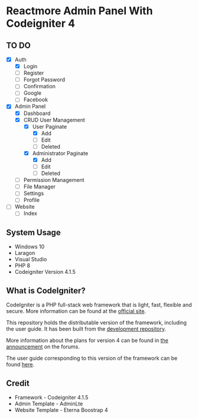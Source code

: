 # Reactmore Admin Panel With Codeigniter 4 

## TO DO
- [x] Auth
    - [x] Login
    - [ ] Register
    - [ ] Forgot Password
    - [ ] Confirmation
    - [ ] Google
    - [ ] Facebook
- [x] Admin Panel
    - [x] Dashboard
    - [x] CRUD User Management
        - [x] User Paginate
            - [x] Add
            - [ ] Edit
            - [ ] Deleted
        - [x] Administrator Paginate
             - [x] Add
             - [ ] Edit
             - [ ] Deleted
    - [ ] Permission Management
    - [ ] File Manager
    - [ ] Settings
    - [ ] Profile
- [ ] Website
    - [ ] Index
    
## System Usage
- Windows 10 
- Laragon
- Visual Studio 
- PHP 8 
- Codeigniter Version 4.1.5


## What is CodeIgniter?

CodeIgniter is a PHP full-stack web framework that is light, fast, flexible and secure.
More information can be found at the [official site](http://codeigniter.com).

This repository holds the distributable version of the framework,
including the user guide. It has been built from the
[development repository](https://github.com/codeigniter4/CodeIgniter4).

More information about the plans for version 4 can be found in [the announcement](http://forum.codeigniter.com/thread-62615.html) on the forums.

The user guide corresponding to this version of the framework can be found
[here](https://codeigniter4.github.io/userguide/).

## Credit 
- Framework - Codeigniter 4.1.5
- Admin Template - AdminLte
- Website Template - Eterna Boostrap 4

